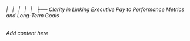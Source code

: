 ###### |   |   |   |   |   ├── Clarity in Linking Executive Pay to Performance Metrics and Long-Term Goals

*Add content here*